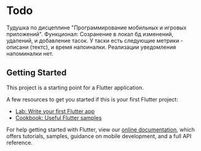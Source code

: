 # Todo

Тудушка по дисцеплине "Программирование мобильных и игровых приложений".
Функционал:
Созранение в локал бд изменений, удалений, и добавление тасок. У таски есть следующие метрики - описани (тектс), и время напоиналки. Реализации уведомления напоминалки нет.
 
## Getting Started

This project is a starting point for a Flutter application.

A few resources to get you started if this is your first Flutter project:

- [Lab: Write your first Flutter app](https://flutter.dev/docs/get-started/codelab)
- [Cookbook: Useful Flutter samples](https://flutter.dev/docs/cookbook)

For help getting started with Flutter, view our
[online documentation](https://flutter.dev/docs), which offers tutorials,
samples, guidance on mobile development, and a full API reference.

